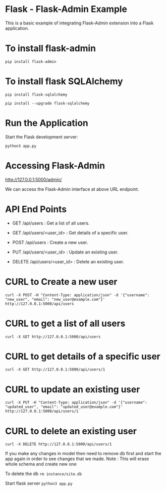# Flask - Flask-Admin Example

This is a basic example of integrating Flask-Admin extension into a Flask application.

# To install flask-admin

`pip install flask-admin`

# To install flask SQLAlchemy

`pip install flask-sqlalchemy`

`pip install --upgrade flask-sqlalchemy`

# Run the Application

Start the Flask development server:

`python3 app.py`

# Accessing Flask-Admin

http://127.0.0.1:5000/admin/

We can access the Flask-Admin interface at above URL endpoint.

# API End Points

- GET /api/users : Get a list of all users.

- GET /api/users/<user_id> : Get details of a specific user.

- POST /api/users : Create a new user.

- PUT /api/users/<user_id> : Update an existing user.

- DELETE /api/users/<user_id> : Delete an existing user.

# CURL to Create a new user

`curl -X POST -H "Content-Type: application/json" -d '{"username": "new_user", "email": "new_user@example.com"}' http://127.0.0.1:5000/api/users`

# CURL to get a list of all users

`curl -X GET http://127.0.0.1:5000/api/users`

# CURL to get details of a specific user

`curl -X GET http://127.0.0.1:5000/api/users/1`

# CURL to update an existing user

`curl -X PUT -H "Content-Type: application/json" -d '{"username": "updated_user", "email": "updated_user@example.com"}' http://127.0.0.1:5000/api/users/1`

# CURL to delete an existing user

`curl -X DELETE http://127.0.0.1:5000/api/users/1`

If you make any changes in model then need to remove db first and start the app again in order to see changes that we made.
Note : This will erase whole schema and create new one

To delete the db
`rm instance/site.db`

Start flask server
`python3 app.py`
